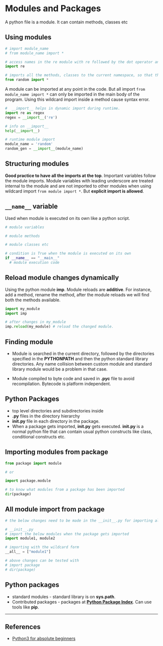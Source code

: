 # Modules and Packages

A python file is a module. It can contain methods, classes etc

## Using modules

```Python
# import module_name
# from module_name import *

# access names in the re module with re followed by the dot operator and then the name. Importing this was helps avoid any name collision in the current namespace.
import re

# imports all the methods, classes to the current namespace, so that the names can be called directly.
from random import *

```

A module can be imported at any point in the code. But all import `from module_name import *` can only be imported in the main body of the program. Using this wildcard import inside a method cause syntax error.

```Python
#  __import__ helps in dynamic import during runtime.
import re as regex
regex = __import__('re')

# info on __import__
help(__import__)

# runtime module import
module_name = 'random'
random_gen = __import__(module_name)
```

## Structuring modules

**Good practice to have all the imports at the top**. Important variables follow the module imports.
Module variables with leading underscore are treated internal to the module and are not imported to other modules when using wildcard import `from module import *`. But **explicit import is allowed**.

## `__name__` variable

Used when module is executed on its own like a python script.

```Python
# module variables

# module methods

# module classes etc

# condition is True when the module is executed on its own
if __name__ == "__main__"
  # module execution code
```

## Reload module changes dynamically

Using the python module **imp**. Module reloads are **additive**. For instance, add a method, rename the method, after the module reloads we will find both the methods available.

```Python
import my_module
import imp

# after changes in my_module
imp.reload(my_module) # reload the changed module.
```

## Finding module

* Module is searched in the current directory, followed by the directories specified in the **PYTHONPATH** and then the python standard library directories. Any name collision between custom module and standard library module would be a problem in that case.

* Module compiled to byte code and saved in **.pyc** file to avoid recompilation. Bytecode is platform independent.

## Python Packages

* top level directories and subdirectories inside
* **.py** files in the directory hierarchy
* **__init__.py** file in each directory in the package.
* When a package gets imported, **__init__.py**
 gets executed. **__init__.py** is a normal python file that can contain usual python constructs like class, conditional constructs etc.

## Importing modules from package

```Python
from package import module

# or

import package.module

# to know what modules from a package has been imported
dir(package)

```

## All module import from package

```Python
# the below changes need to be made in the __init__.py for importing all modules or importing everything inside a module.

# __init__.py
# import the below modules when the package gets imported
import module1, module2

# importing with the wildcard form
__all__ = ["module1"]

# above changes can be tested with
# import package
# dir(package)
```

## Python packages

* standard modules - standard library is on **sys.path**.
* Contributed packages - packages at [**Python Package Index**](https://pypi.org/). Can use tools like **pip**.

---

## References

* [Python3 for absolute beginners](https://www.amazon.in/Python-Absolute-Beginners-Tim-Hall/dp/1430216328)

